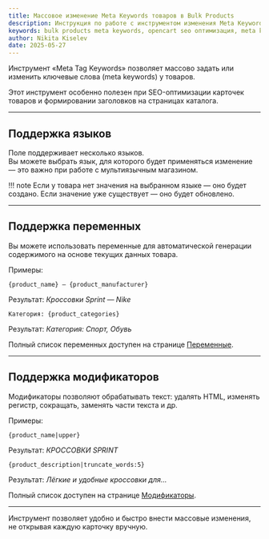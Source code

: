 ```yaml
---
title: Массовое изменение Meta Keywords товаров в Bulk Products
description: Инструкция по работе с инструментом изменения Meta Keywords. SEO-оптимизация ключевых слов товаров, поддержка мультиязычности и использование переменных.
keywords: bulk products meta keywords, opencart seo оптимизация, meta keywords товаров, ключевые слова opencart
author: Nikita Kiselev
date: 2025-05-27
---
```


Инструмент «Meta Tag Keywords» позволяет массово задать или изменить ключевые слова (meta keywords) у товаров.

Этот инструмент особенно полезен при SEO-оптимизации карточек товаров и формировании заголовков на страницах каталога.

---

## Поддержка языков

Поле поддерживает несколько языков.  
Вы можете выбрать язык, для которого будет применяться изменение — это важно при работе с мультиязычным магазином.

!!! note
    Если у товара нет значения на выбранном языке — оно будет создано. Если значение уже существует — оно будет обновлено.

---

## Поддержка переменных

Вы можете использовать переменные для автоматической генерации содержимого на основе текущих данных товара.

Примеры:

```
{product_name} — {product_manufacturer}
```

Результат: *Кроссовки Sprint — Nike*

```
Категория: {product_categories}
```

Результат: *Категория: Спорт, Обувь*

Полный список переменных доступен на странице [Переменные](variables.md).

---

## Поддержка модификаторов

Модификаторы позволяют обрабатывать текст: удалять HTML, изменять регистр, сокращать, заменять части текста и др.

Примеры:

```
{product_name|upper}
```

Результат: *КРОССОВКИ SPRINT*

```
{product_description|truncate_words:5}
```

Результат: *Лёгкие и удобные кроссовки для...*

Полный список доступен на странице [Модификаторы](modificators.md).

---

Инструмент позволяет удобно и быстро внести массовые изменения, не открывая каждую карточку вручную.
